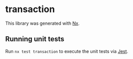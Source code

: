 # transaction

This library was generated with [Nx](https://nx.dev).

## Running unit tests

Run `nx test transaction` to execute the unit tests via [Jest](https://jestjs.io).

